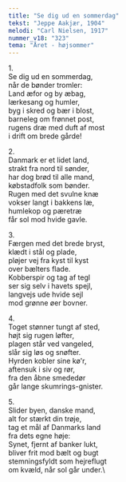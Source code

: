```yaml
---
title: "Se dig ud en sommerdag"
tekst: "Jeppe Aakjær, 1904"
melodi: "Carl Nielsen, 1917"
nummer_v18: "323"
tema: "Året - højsommer"
---
```

1\.\
Se dig ud en sommerdag,\
når de bønder tromler:\
Land æfor og by æbag,\
lærkesang og humler,\
byg i skred og bær i blost,\
barneleg om frønnet post,\
rugens dræ med duft af most\
i drift om brede gårde!

2\.\
Danmark er et lidet land,\
strakt fra nord til sønder,\
har dog brød til alle mand,\
købstadfolk som bønder.\
Rugen med det svulne knæ\
vokser langt i bakkens læ,\
humlekop og pæretræ\
får sol mod hvide gavle.

3\.\
Færgen med det brede bryst,\
klædt i stål og plade,\
pløjer vej fra kyst til kyst\
over bælters flade.\
Kobberspir og tag af tegl\
ser sig selv i havets spejl,\
langvejs ude hvide sejl\
mod grønne øer bovner.

4\.\
Toget stønner tungt af sted,\
højt sig rugen løfter,\
plagen står ved vangeled,\
slår sig løs og snøfter.\
Hyrden kobler sine kø'r,\
aftensuk i siv og rør,\
fra den åbne smededør\
går lange skumrings-gnister.

5\.\
Slider byen, danske mand,\
alt for stærkt din trøje,\
tag et mål af Danmarks land\
fra dets egne høje:\
Synet, fjernt af banker lukt,\
bliver frit mod bælt og bugt\
stemningsfyldt som hejreflugt\
om kvæld, når sol går under.\
